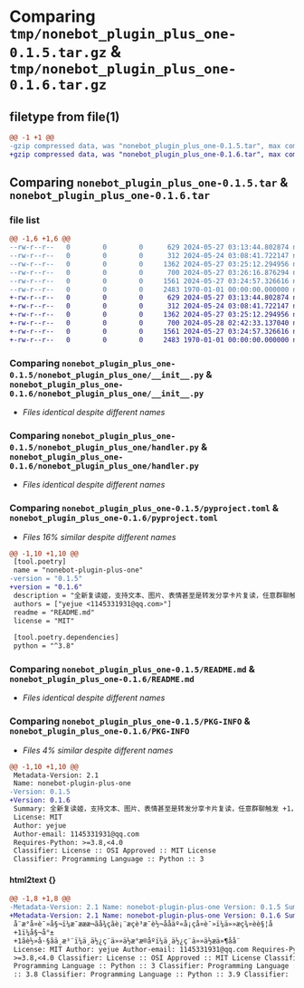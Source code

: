 # Comparing `tmp/nonebot_plugin_plus_one-0.1.5.tar.gz` & `tmp/nonebot_plugin_plus_one-0.1.6.tar.gz`

## filetype from file(1)

```diff
@@ -1 +1 @@
-gzip compressed data, was "nonebot_plugin_plus_one-0.1.5.tar", max compression
+gzip compressed data, was "nonebot_plugin_plus_one-0.1.6.tar", max compression
```

## Comparing `nonebot_plugin_plus_one-0.1.5.tar` & `nonebot_plugin_plus_one-0.1.6.tar`

### file list

```diff
@@ -1,6 +1,6 @@
--rw-r--r--   0        0        0      629 2024-05-27 03:13:44.802874 nonebot_plugin_plus_one-0.1.5/nonebot_plugin_plus_one/__init__.py
--rw-r--r--   0        0        0      312 2024-05-24 03:08:41.722147 nonebot_plugin_plus_one-0.1.5/nonebot_plugin_plus_one/config.py
--rw-r--r--   0        0        0     1362 2024-05-27 03:25:12.294956 nonebot_plugin_plus_one-0.1.5/nonebot_plugin_plus_one/handler.py
--rw-r--r--   0        0        0      700 2024-05-27 03:26:16.876294 nonebot_plugin_plus_one-0.1.5/pyproject.toml
--rw-r--r--   0        0        0     1561 2024-05-27 03:24:57.326616 nonebot_plugin_plus_one-0.1.5/README.md
--rw-r--r--   0        0        0     2483 1970-01-01 00:00:00.000000 nonebot_plugin_plus_one-0.1.5/PKG-INFO
+-rw-r--r--   0        0        0      629 2024-05-27 03:13:44.802874 nonebot_plugin_plus_one-0.1.6/nonebot_plugin_plus_one/__init__.py
+-rw-r--r--   0        0        0      312 2024-05-24 03:08:41.722147 nonebot_plugin_plus_one-0.1.6/nonebot_plugin_plus_one/config.py
+-rw-r--r--   0        0        0     1362 2024-05-27 03:25:12.294956 nonebot_plugin_plus_one-0.1.6/nonebot_plugin_plus_one/handler.py
+-rw-r--r--   0        0        0      700 2024-05-28 02:42:33.137040 nonebot_plugin_plus_one-0.1.6/pyproject.toml
+-rw-r--r--   0        0        0     1561 2024-05-27 03:24:57.326616 nonebot_plugin_plus_one-0.1.6/README.md
+-rw-r--r--   0        0        0     2483 1970-01-01 00:00:00.000000 nonebot_plugin_plus_one-0.1.6/PKG-INFO
```

### Comparing `nonebot_plugin_plus_one-0.1.5/nonebot_plugin_plus_one/__init__.py` & `nonebot_plugin_plus_one-0.1.6/nonebot_plugin_plus_one/__init__.py`

 * *Files identical despite different names*

### Comparing `nonebot_plugin_plus_one-0.1.5/nonebot_plugin_plus_one/handler.py` & `nonebot_plugin_plus_one-0.1.6/nonebot_plugin_plus_one/handler.py`

 * *Files identical despite different names*

### Comparing `nonebot_plugin_plus_one-0.1.5/pyproject.toml` & `nonebot_plugin_plus_one-0.1.6/pyproject.toml`

 * *Files 16% similar despite different names*

```diff
@@ -1,10 +1,10 @@
 [tool.poetry]
 name = "nonebot-plugin-plus-one"
-version = "0.1.5"
+version = "0.1.6"
 description = "全新复读姬，支持文本、图片、表情甚至是转发分享卡片复读，任意群聊触发 +1，姬就 +1。轻巧、专注，不使用任何数据库，不使用任何文件存储"
 authors = ["yejue <1145331931@qq.com>"]
 readme = "README.md"
 license = "MIT"
 
 [tool.poetry.dependencies]
 python = "^3.8"
```

### Comparing `nonebot_plugin_plus_one-0.1.5/README.md` & `nonebot_plugin_plus_one-0.1.6/README.md`

 * *Files identical despite different names*

### Comparing `nonebot_plugin_plus_one-0.1.5/PKG-INFO` & `nonebot_plugin_plus_one-0.1.6/PKG-INFO`

 * *Files 4% similar despite different names*

```diff
@@ -1,10 +1,10 @@
 Metadata-Version: 2.1
 Name: nonebot-plugin-plus-one
-Version: 0.1.5
+Version: 0.1.6
 Summary: 全新复读姬，支持文本、图片、表情甚至是转发分享卡片复读，任意群聊触发 +1，姬就 +1。轻巧、专注，不使用任何数据库，不使用任何文件存储
 License: MIT
 Author: yejue
 Author-email: 1145331931@qq.com
 Requires-Python: >=3.8,<4.0
 Classifier: License :: OSI Approved :: MIT License
 Classifier: Programming Language :: Python :: 3
```

#### html2text {}

```diff
@@ -1,8 +1,8 @@
-Metadata-Version: 2.1 Name: nonebot-plugin-plus-one Version: 0.1.5 Summary:
+Metadata-Version: 2.1 Name: nonebot-plugin-plus-one Version: 0.1.6 Summary:
 å¨æ°å¤è¯»å§¬ï¼æ¯æææ¬ãå¾çãè¡¨æçè³æ¯è½¬ååäº«å¡çå¤è¯»ï¼ä»»æç¾¤èè§¦å
 +1ï¼å§¬å°±
 +1ãè½»å·§ãä¸æ³¨ï¼ä¸ä½¿ç¨ä»»ä½æ°æ®åºï¼ä¸ä½¿ç¨ä»»ä½æä»¶å­å¨
 License: MIT Author: yejue Author-email: 1145331931@qq.com Requires-Python:
 >=3.8,<4.0 Classifier: License :: OSI Approved :: MIT License Classifier:
 Programming Language :: Python :: 3 Classifier: Programming Language :: Python
 :: 3.8 Classifier: Programming Language :: Python :: 3.9 Classifier:
```

